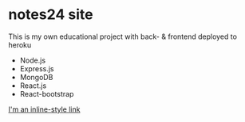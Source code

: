 # notes24 site

This is my own educational project with back- & frontend deployed to heroku

- Node.js
- Express.js
- MongoDB
- React.js
- React-bootstrap

[I'm an inline-style link](https://www.google.com)
